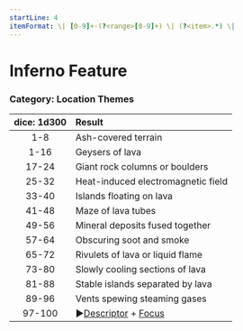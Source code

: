 ```yaml
---
startLine: 4
itemFormat: \| [0-9]+-(?<range>[0-9]+) \| (?<item>.*) \|
---
```

# Inferno Feature
### Category: Location Themes

| dice: 1d300 | Result |
|:----:|:-------|
| 1-8 | Ash-covered terrain |
| 1-16 | Geysers of lava |
| 17-24 | Giant rock columns or boulders |
| 25-32 | Heat-induced electromagnetic field |
| 33-40 | Islands floating on lava |
| 41-48 | Maze of lava tubes |
| 49-56 | Mineral deposits fused together |
| 57-64 | Obscuring soot and smoke |
| 65-72 | Rivulets of lava or liquid flame |
| 73-80 | Slowly cooling sections of lava |
| 81-88 | Stable islands separated by lava |
| 89-96 | Vents spewing steaming gases |
| 97-100 | ▶[Descriptor](Core_Descriptor.md) + [Focus](Core_Focus.md) |
